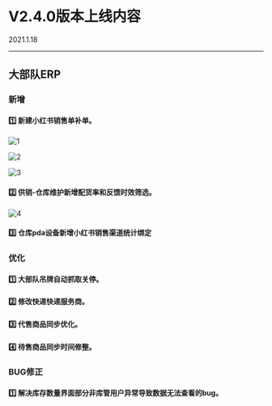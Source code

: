 # V2.4.0版本上线内容

2021.1.18

------

## 大部队ERP

### 新增

#### 1️⃣  新建小红书销售单补单。

![1](https://luim-public.oss-cn-zhangjiakou.aliyuncs.com/release_docs/v2.4.0/1.png)

![2](https://luim-public.oss-cn-zhangjiakou.aliyuncs.com/release_docs/v2.4.0/2.png)

![3](https://luim-public.oss-cn-zhangjiakou.aliyuncs.com/release_docs/v2.4.0/3.png)

#### 2️⃣  供销-仓库维护新增配货率和反馈时效筛选。

![4](https://luim-public.oss-cn-zhangjiakou.aliyuncs.com/release_docs/v2.4.0/4.png)



#### 3️⃣  仓库pda设备新增小红书销售渠道统计绑定





### 优化

#### 1️⃣  大部队吊牌自动抓取关停。

#### 2️⃣  修改快递快递服务商。

#### 3️⃣  代售商品同步优化。

#### 4️⃣  待售商品同步时间修整。



### BUG修正

#### 1️⃣  解决库存数量界面部分非库管用户异常导致数据无法查看的bug。



